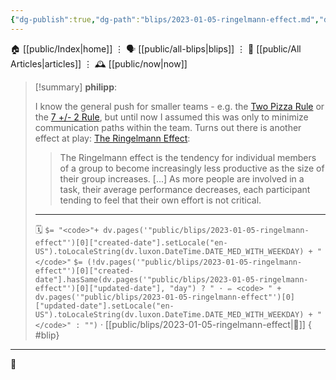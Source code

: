 ```yaml
---
{"dg-publish":true,"dg-path":"blips/2023-01-05-ringelmann-effect.md","dg-permalink":"2023/01/05/ringelmann-effect/","permalink":"/2023/01/05/ringelmann-effect/","title":"philipp @ 2023-01-05"}
---
```



<div class="transclusion internal-embed is-loaded"><div class="markdown-embed">




🏠 [[public/Index\|home]]  ⋮ 🗣️ [[public/all-blips\|blips]] ⋮  📝 [[public/All Articles\|articles]]  ⋮ 🕰️ [[public/now\|now]]


</div></div>


> [!summary] **philipp**:
>
> I know the general push for smaller teams - e.g. the [Two Pizza Rule](https://www.techtarget.com/whatis/definition/two-pizza-rule) or the [7 +/- 2 Rule](https://en.wikipedia.org/wiki/The_Magical_Number_Seven,_Plus_or_Minus_Two), but until now I assumed this was only to minimize communication paths within the team. Turns out there is another effect at play: [The Ringelmann Effect](https://en.m.wikipedia.org/wiki/Ringelmann_effect):
>
> > The Ringelmann effect is the tendency for individual members of a group to become increasingly less productive as the size of their group increases. [...] As more people are involved in a task, their average performance decreases, each participant tending to feel that their own effort is not critical.
> - - -
>
> 🗓️ `$= "<code>"+ dv.pages('"public/blips/2023-01-05-ringelmann-effect"')[0]["created-date"].setLocale("en-US").toLocaleString(dv.luxon.DateTime.DATE_MED_WITH_WEEKDAY) + "</code>"` `$= (!dv.pages('"public/blips/2023-01-05-ringelmann-effect"')[0]["created-date"].hasSame(dv.pages('"public/blips/2023-01-05-ringelmann-effect"')[0]["updated-date"], "day") ? " · ✏️ <code> " + dv.pages('"public/blips/2023-01-05-ringelmann-effect"')[0]["updated-date"].setLocale("en-US").toLocaleString(dv.luxon.DateTime.DATE_MED_WITH_WEEKDAY) + "</code>" : "")`  · [[public/blips/2023-01-05-ringelmann-effect\|🔗]]
{ #blip}


- - -

 👾
